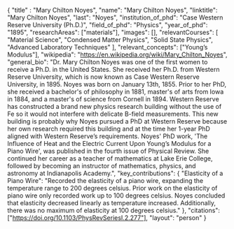 {
  "title" : "Mary Chilton Noyes",
  "name": "Mary Chilton Noyes",
  "linktitle": "Mary Chilton Noyes",
  "last": "Noyes",
  "institution_of_phd": "Case Western Reserve University (Ph.D.)",
  "field_of_phd": "Physics",
  "year_of_phd": "1895",
  "researchAreas": ["materials"],
  "images": [],
  "relevantCourses": [
    "Material Science",
    "Condensed Matter Physics",
    "Solid State Physics",
    "Advanced Laboratory Techniques"
  ],
  "relevant_concepts": ["Young’s Modulus"],
  "wikipedia": "https://en.wikipedia.org/wiki/Mary_Chilton_Noyes",
  "general_bio": "Dr. Mary Chilton Noyes was one of the first women to receive a Ph.D. in the United States. She received her Ph.D. from Western Reserve University, which is now known as Case Western Reserve University, in 1895. Noyes was born on January 13th, 1855. Prior to her PhD, she received a bachelor's of philosophy in 1881, master's of arts from Iowa in 1884, and a master's of science from Cornell in 1894. Western Reserve has constructed a brand new physics research building without the use of Fe so it would not interfere with delicate B-field measurements. This new building is probably why Noyes pursued a PhD at Western Reserve because her own research required this building and at the time her 1-year PhD aligned with Western Reserve’s requirements. Noyes' PhD work, 'The Influence of Heat and the Electric Current Upon Young’s Modulus for a Piano Wire', was published in the fourth issue of Physical Review. She continued her career as a teacher of mathematics at Lake Erie College, followed by becoming an instructor of mathematics, physics, and astronomy at Indianapolis Academy.",
  "key_contributions": 
    {
      "Elasticity of a Piano Wire": "Recorded the elasticity of a piano wire, expanding the temperature range to 200 degrees celsius. Prior work on the elasticity of piano wire only recorded work up to 100 degrees celsius. Noyes concluded that elasticity decreased linearly as temperature increased. Additionally, there was no maximum of elasticity at 100 degrees celsius."
    },
  "citations": ["https://doi.org/10.1103/PhysRevSeriesI.2.277"],
  "layout": "person"
}
